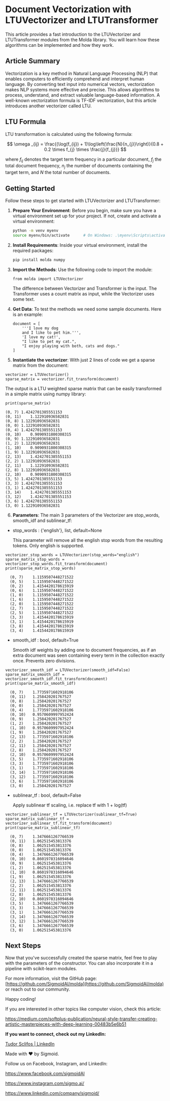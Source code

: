 # Document Vectorization with LTUVectorizer and LTUTransformer

This article provides a fast introduction to the LTUVectorizer and LTUTransformer modules from the Molda library. You will learn how these algorithms can be implemented and how they work.

## Article Summary

Vectorization is a key method in Natural Language Processing (NLP) that enables computers to efficiently comprehend and interpret human language. By converting text input into numerical vectors, vectorization makes NLP systems more effective and precise. This allows algorithms to process, understand, and extract valuable language-based information. A well-known vectorization formula is TF-IDF vectorization, but this article introduces another vectorizer called LTU.

## LTU Formula

LTU transformation is calculated using the following formula:

$$
\omega _{ij} = \frac{(\log(f_{ij}) + 1)\log\left(\frac{N}{n_{j}}\right)}{0.8 + 0.2 \times f_{j} \times \frac{j}{f_{j}}}
$$

where $f_{ij}$ denotes the target term frequency in a particular document, $f_{j}$ the total document frequency, $n_{j}$ the number of documents containing the target term, and $N$ the total number of documents.

## Getting Started

Follow these steps to get started with LTUVectorizer and LTUTransformer:

1. **Prepare Your Environment**: Before you begin, make sure you have a virtual environment set up for your project. If not, create and activate a virtual environment:

    ```sh
    python -m venv myenv
    source myenv/bin/activate      # On Windows: .\myenv\Scripts\activate
    ```

2. **Install Requirements**: Inside your virtual environment, install the required packages:

    ```sh
    pip install molda numpy
    ```

3. **Import the Methods**: Use the following code to import the module:

    ```python3
    from molda import LTUVectorizer
    ```

   The difference between Vectorizer and Transformer is the input. The Transformer uses a count matrix as input, while the Vectorizer uses some text.

4. **Get Data**: To test the methods we need some sample documents. Here is an example:

    ```python3
    document = [
        '''I love my dog
        and I like to pet him.''',
        'I love my cat!',
        "I like to pet my cat.",
        "I enjoy playing with both, cats and dogs."
    ]
    ```

5. **Instantiate the vectorizer**: With just 2 lines of code we get a sparse matrix from the document:
```python3
vectorizer = LTUVectorizer()
sparse_matrix = vectorizer.fit_transform(document)
```
The output is a LTU weighted sparse matrix that can be easily transformed in a simple matrix using numpy library:

```python3
print(sparse_matrix)

(0, 7) 1.4242701385551153
(0, 11)    1.122910936582831
(0, 8) 1.122910936582831
(0, 0) 1.122910936582831
(0, 4) 1.4242701385551153
(0, 10)    0.9090931800308315
(0, 9) 1.122910936582831
(1, 2) 1.122910936582831
(1, 10)    0.9090931800308315
(1, 9) 1.122910936582831
(2, 13)    1.4242701385551153
(2, 2) 1.122910936582831
(2, 11)    1.122910936582831
(2, 8) 1.122910936582831
(2, 10)    0.9090931800308315
(3, 5) 1.4242701385551153
(3, 3) 1.4242701385551153
(3, 1) 1.4242701385551153
(3, 14)    1.4242701385551153
(3, 12)    1.4242701385551153
(3, 6) 1.4242701385551153
(3, 0) 1.122910936582831

```

6. **Parameters**: The main 3 parameters of the Vectorizer are stop_words, smooth_idf and sublinear_tf:

- stop_words : {'english'}, list, default=None

    This parameter will remove all the english stop words from the resulting tokens. Only english is supported.


```python3
vectorizer_stop_words = LTUVectorizer(stop_words="english")
sparse_matrix_stop_words = vectorizer_stop_words.fit_transform(document)
print(sparse_matrix_stop_words)

  (0, 7)	1.1159507448271522
  (0, 5)	1.1159507448271522
  (0, 2)	1.4154420178615919
  (0, 6)	1.1159507448271522
  (1, 0)	1.1159507448271522
  (1, 6)	1.1159507448271522
  (2, 0)	1.1159507448271522
  (2, 7)	1.1159507448271522
  (2, 5)	1.1159507448271522
  (3, 3)	1.4154420178615919
  (3, 1)	1.4154420178615919
  (3, 8)	1.4154420178615919
  (3, 4)	1.4154420178615919
```

- smooth_idf : bool, default=True

    Smooth idf weights by adding one to document frequencies, as if an extra document was seen containing every term in the collection exactly once. Prevents zero divisions.

```python3
vectorizer_smooth_idf = LTUVectorizer(smooth_idf=False)
sparse_matrix_smooth_idf = vectorizer_smooth_idf.fit_transform(document)
print(sparse_matrix_smooth_idf)

  (0, 7)	1.7735971602918106
  (0, 11)	1.258420201767527
  (0, 8)	1.258420201767527
  (0, 0)	1.258420201767527
  (0, 4)	1.7735971602918106
  (0, 10)	0.9570609997952424
  (0, 9)	1.258420201767527
  (1, 2)	1.258420201767527
  (1, 10)	0.9570609997952424
  (1, 9)	1.258420201767527
  (2, 13)	1.7735971602918106
  (2, 2)	1.258420201767527
  (2, 11)	1.258420201767527
  (2, 8)	1.258420201767527
  (2, 10)	0.9570609997952424
  (3, 5)	1.7735971602918106
  (3, 3)	1.7735971602918106
  (3, 1)	1.7735971602918106
  (3, 14)	1.7735971602918106
  (3, 12)	1.7735971602918106
  (3, 6)	1.7735971602918106
  (3, 0)	1.258420201767527
```

- sublinear_tf : bool, default=False

    Apply sublinear tf scaling, i.e. replace tf with 1 + log(tf)

```python3
vectorizer_sublinear_tf = LTUVectorizer(sublinear_tf=True)
sparse_matrix_sublinear_tf = vectorizer_sublinear_tf.fit_transform(document)
print(sparse_matrix_sublinear_tf)

  (0, 7)	1.3476661267766539
  (0, 11)	1.062515453813376
  (0, 8)	1.062515453813376
  (0, 0)	1.062515453813376
  (0, 4)	1.3476661267766539
  (0, 10)	0.8601978316094646
  (0, 9)	1.062515453813376
  (1, 2)	1.062515453813376
  (1, 10)	0.8601978316094646
  (1, 9)	1.062515453813376
  (2, 13)	1.3476661267766539
  (2, 2)	1.062515453813376
  (2, 11)	1.062515453813376
  (2, 8)	1.062515453813376
  (2, 10)	0.8601978316094646
  (3, 5)	1.3476661267766539
  (3, 3)	1.3476661267766539
  (3, 1)	1.3476661267766539
  (3, 14)	1.3476661267766539
  (3, 12)	1.3476661267766539
  (3, 6)	1.3476661267766539
  (3, 0)	1.062515453813376
```


## Next Steps

Now that you've successfully created the sparse matrix, feel free to play with the parameters of the constructor. You can also incorporate it in a pipeline with scikit-learn modules.

For more information, visit the GitHub page: [https://github.com/SigmoidAI/molda](https://github.com/SigmoidAI/molda) or reach out to our community.

Happy coding!

If you are interested in other topics like computer vision, check this article:

https://medium.com/softplus-publication/neural-style-transfer-creating-artistic-masterpieces-with-deep-learning-00483b5e6b51

**If you want to connect, check out my LinkedIn:**

[Tudor Sclifos | LinkedIn](https://www.linkedin.com/in/tudor-sclifos-ba3346185/)

Made with ❤ by Sigmoid.

Follow us on Facebook, Instagram, and LinkedIn:

https://www.facebook.com/sigmoidAI

https://www.instagram.com/sigmo.ai/

https://www.linkedin.com/company/sigmoid/

